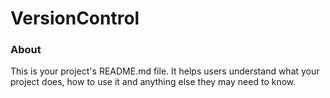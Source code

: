 VersionControl
==============

### About

This is your project's README.md file. It helps users understand what your
project does, how to use it and anything else they may need to know.
